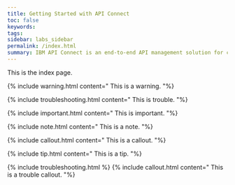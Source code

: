 ```yaml
---
title: Getting Started with API Connect
toc: false
keywords:
tags:
sidebar: labs_sidebar
permalink: /index.html
summary: IBM API Connect is an end-to-end API management solution for creating, running, managing, and securing APIs.
---
```

This is the index page.

{% include warning.html content="
    This is a warning.
"%}

{% include troubleshooting.html content="
    This is trouble.
"%}

{% include important.html content="
    This is important.
"%}

{% include note.html content="
    This is a note.
"%}

{% include callout.html content="
    This is a callout.
"%}

{% include tip.html content="
    This is a tip.
"%}

{% include troubleshooting.html %}
{% include callout.html content="
    This is a trouble callout.
"%}